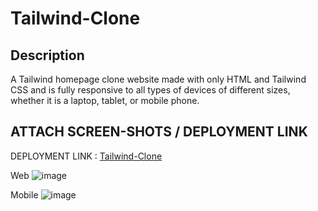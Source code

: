 # Tailwind-Clone

## Description

A Tailwind homepage clone website made with only HTML and Tailwind CSS and is fully responsive to all types of devices of different sizes, whether it is a laptop, tablet, or mobile phone.

## ATTACH SCREEN-SHOTS / DEPLOYMENT LINK

DEPLOYMENT LINK : [Tailwind-Clone](https://tailwind-clone-pearl.vercel.app/)

Web
![image](https://github.com/TusharKesarwani/Front-End-Projects/assets/100512046/909e47ba-2107-4a96-8ac3-5f4471c2275d)

Mobile
![image](https://github.com/TusharKesarwani/Front-End-Projects/assets/100512046/7f912b8d-6248-456a-a51e-dc718f89f8b2)

